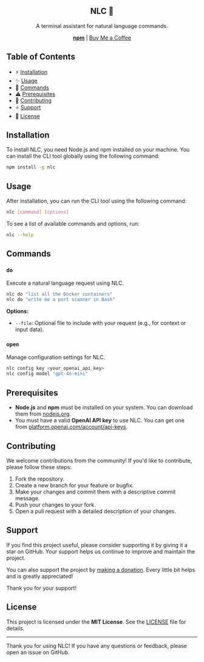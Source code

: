 <div align="center">
  <h2>NLC 💾</h2>
  <p>A terminal assistant for natural language commands.</p>
  <a href="https://npmjs.com/package/nlc"><strong>npm</strong></a> | <a href="https://buymeacoffee.com/remvze">Buy Me a Coffee</a>
</div>

## Table of Contents

- ⚡ [Installation](#installation)
- ✨ [Usage](#usage)
- 🔮 [Commands](#commands)
- ⚠️ [Prerequisites](#prerequisites)
- 🤝 [Contributing](#contributing)
- ⭐ [Support](#support)
- 📜 [License](#license)

## Installation

To install NLC, you need Node.js and npm installed on your machine. You can install the CLI tool globally using the following command:

```bash
npm install -g nlc
```

## Usage

After installation, you can run the CLI tool using the following command:

```bash
nlc [command] [options]
```

To see a list of available commands and options, run:

```bash
nlc --help
```

## Commands

### `do`

Execute a natural language request using NLC.

```bash
nlc do "list all the Docker containers"
nlc do "write me a port scanner in Bash"
```

**Options:**

- `--file`: Optional file to include with your request (e.g., for context or input data).

### `open`

Manage configuration settings for NLC.

```bash
nlc config key <your_openai_api_key>
nlc config model "gpt-4o-mini"
```

## Prerequisites

- **Node.js** and **npm** must be installed on your system. You can download them from [nodejs.org](https://nodejs.org).
- You must have a valid **OpenAI API key** to use NLC. You can get one from [platform.openai.com/account/api-keys](https://platform.openai.com/account/api-keys).

## Contributing

We welcome contributions from the community! If you'd like to contribute, please follow these steps:

1. Fork the repository.
2. Create a new branch for your feature or bugfix.
3. Make your changes and commit them with a descriptive commit message.
4. Push your changes to your fork.
5. Open a pull request with a detailed description of your changes.

## Support

If you find this project useful, please consider supporting it by giving it a star on GitHub. Your support helps us continue to improve and maintain the project.

You can also support the project by [making a donation](https://buymeacoffee.com/remvze). Every little bit helps and is greatly appreciated!

Thank you for your support!

## License

This project is licensed under the **MIT License**. See the [LICENSE](LICENSE) file for details.

---

Thank you for using NLC! If you have any questions or feedback, please open an issue on GitHub.
